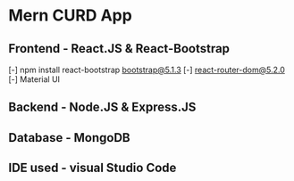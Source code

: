 # Mern CURD App

## Frontend - React.JS & React-Bootstrap


[-] npm install react-bootstrap bootstrap@5.1.3
[-] react-router-dom@5.2.0
[-] Material UI

## Backend - Node.JS & Express.JS
## Database - MongoDB
## IDE used - visual Studio Code